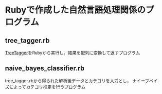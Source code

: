 # Rubyで作成した自然言語処理関係のプログラム

## tree_tagger.rb

[TreeTagger](http://www.cis.uni-muenchen.de/~schmid/tools/TreeTagger/)をRubyから実行し，結果を配列に変換して返すプログラム

## naive_bayes_classifier.rb

tree_tagger.rbから得られた解析後データとカテゴリを入力とし，
ナイーブベイズによってカテゴリ推定を行うプログラム  
